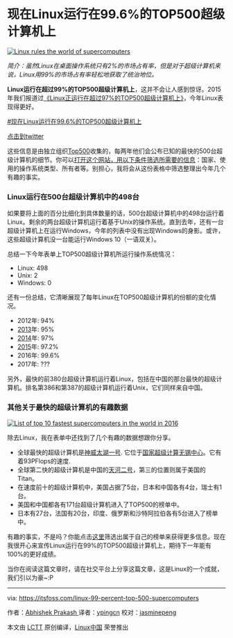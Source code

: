 现在Linux运行在99.6%的TOP500超级计算机上
============================================================

[
 ![Linux rules the world of supercomputers](https://itsfoss.com/wp-content/uploads/2016/11/Linux-King-Supercomputer-world-min.jpg) 
][12]

_简介：虽然Linux在桌面操作系统只有2%的市场占有率，但是对于超级计算机来说，Linux用99%的市场占有率轻松地获取了统治地位。_

**Linux运行在超过99%的TOP500超级计算机上**，这并不会让人感到惊讶。2015年我们报道过[《Linux正运行在超过97%的TOP500超级计算机上》][13]，今年Linux表现得更好。

[#现在Linux运行在99.6%的TOP500超级计算机上][4]

[点击到twitter][5]

这些信息是由独立组织[Top500][4]收集的，每两年他们会公布已知的最快的500台超级计算机的细节。你可以[打开这个网站，用以下条件筛选所需要的信息][15]：国家、使用的操作系统类型、所有者等。别担心，我将会从这份表格中筛选整理出今年几个有趣的事实。

### Linux运行在500台超级计算机中的498台

如果要将上面的百分比细化到具体数量的话，500台超级计算机中的498台运行着Linux。剩余的两台超级计算机运行着基于Unix的操作系统。直到去年，还有一台超级计算机上在运行Windows，今年的列表中没有出现Windows的身影。或许，这些超级计算机没一台能运行Windows 10（一语双关）。

总结一下今年表单上TOP500超级计算机所运行操作系统情况：

*   Linux: 498
*   Unix: 2
*   Windows: 0

还有一份总结，它清晰展现了每年Linux在TOP500超级计算机的份额的变化情况。

*   2012年: 94%
*   [2013][6]年: 95%
*   [2014][7]年: 97%
*   [2015][8]年: 97.2%
*   2016年: 99.6%
*   2017年: ???

另外，最快的前380台超级计算机运行着Linux，包括在中国的那台最快的超级计算机。排名第386和第387的超级计算机运行着Unix，它们同样来自中国。

### 其他关于最快的超级计算机的有趣数据

[
 ![List of top 10 fastest supercomputers in the world in 2016](https://itsfoss.com/wp-content/uploads/2016/11/fastest-supercomputers.png) 
][16]

除去Linux，我在表单中还找到了几个有趣的数据想跟你分享。

*   全球最快的超级计算机是[神威太湖一号][9]. 它位于[国家超级计算无锡中心][10]。它有着93PFlops的速度.
*   全球第二快的超级计算机是中国的[天河二号][11]，第三的位置则属于美国的Titan。
*   在速度前十的超级计算机中，美国占据了5台，日本和中国各有4台，瑞士有1台。
*   美国和中国都各有171台超级计算机进入了TOP500的榜单中。
*   日本有27台，法国有20台，印度、俄罗斯和沙特阿拉伯各有5台进入了榜单中。


有趣的事实，不是吗？你能点击[这里][18]筛选出属于自己的榜单来获得更多信息。现在我很开心来宣传Linux运行在99%的TOP500超级计算机上，期待下一年能有100%的更好成绩。

当你在阅读这篇文章时，请在社交平台上分享这篇文章，这是Linux的一个成就，我们引以为豪~:P

--------------------------------------------------------------------------------

via: https://itsfoss.com/linux-99-percent-top-500-supercomputers

作者：[Abhishek Prakash ][a]
译者：[ypingcn](https://github.com/ypingcn)
校对：[jasminepeng](https://github.com/jasminepeng)

本文由 [LCTT](https://github.com/LCTT/TranslateProject) 原创编译，[Linux中国](https://linux.cn/) 荣誉推出

[a]: https://itsfoss.com/author/abhishek/
[1]: https://twitter.com/share?original_referer=https%3A%2F%2Fitsfoss.com%2F&amp;source=tweetbutton&amp;text=Linux+Now+Runs+On+99.6%25+Of+Top+500+Supercomputers&amp;url=https%3A%2F%2Fitsfoss.com%2Flinux-99-percent-top-500-supercomputers%2F&amp;via=%40itsfoss
[2]: https://www.linkedin.com/cws/share?url=https://itsfoss.com/linux-99-percent-top-500-supercomputers/
[3]: http://pinterest.com/pin/create/button/?url=https://itsfoss.com/linux-99-percent-top-500-supercomputers/&amp;description=Linux+Now+Runs+On+99.6%25+Of+Top+500+Supercomputers&amp;media=https://itsfoss.com/wp-content/uploads/2016/11/Linux-King-Supercomputer-world-min.jpg
[4]: https://twitter.com/share?text=%23Linux+now+runs+on+more+than+99%25+of+top+500+%23supercomputers+in+the+world&amp;via=itsfoss&amp;related=itsfoss&amp;url=https://itsfoss.com/linux-99-percent-top-500-supercomputers/
[5]: https://twitter.com/share?text=%23Linux+now+runs+on+more+than+99%25+of+top+500+%23supercomputers+in+the+world&amp;via=itsfoss&amp;related=itsfoss&amp;url=https://itsfoss.com/linux-99-percent-top-500-supercomputers/
[6]: https://itsfoss.com/95-percent-worlds-top-500-supercomputers-run-linux/
[7]: https://itsfoss.com/97-percent-worlds-top-500-supercomputers-run-linux/
[8]: https://itsfoss.com/linux-runs-97-percent-worlds-top-500-supercomputers/
[9]: https://en.wikipedia.org/wiki/Sunway_TaihuLight
[10]: https://www.top500.org/site/50623
[11]: https://en.wikipedia.org/wiki/Tianhe-2
[12]: https://itsfoss.com/wp-content/uploads/2016/11/Linux-King-Supercomputer-world-min.jpg
[13]: https://itsfoss.com/linux-runs-97-percent-worlds-top-500-supercomputers/
[14]: https://www.top500.org/
[15]: https://www.top500.org/statistics/sublist/
[16]: https://itsfoss.com/wp-content/uploads/2016/11/fastest-supercomputers.png
[17]: https://itsfoss.com/digikam-5-0-released-install-it-in-ubuntu-linux/
[18]: https://www.top500.org/statistics/sublist/
